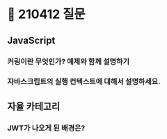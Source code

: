 # 📆 210412 질문

## JavaScript
### 커링이란 무엇인가? 예제와 함께 설명하기
### 자바스크립트의 실행 컨텍스트에 대해서 설명하세요.

## 자율 카테고리
### JWT가 나오게 된 배경은?
### 
###
### 
